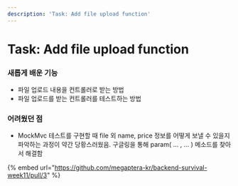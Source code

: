 ```yaml
---
description: 'Task: Add file upload function'
---
```


# Task: Add file upload function

### 새롭게 배운 기능

* 파일 업로드 내용을 컨트롤러로 받는 방법
* 파일 업로드를 받는 컨트롤러를 테스트하는 방법

### 어려웠던 점

* MockMvc 테스트를 구현할 때 file 외 name, price 정보를 어떻게 보낼 수 있을지 파악하는 과정이 약간 당황스러웠음. 구글링을 통해 param( ... , ... ) 메소드를 찾아서 해결함

{% embed url="https://github.com/megaptera-kr/backend-survival-week11/pull/3" %}
